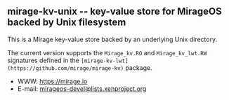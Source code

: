 ## mirage-kv-unix -- key-value store for MirageOS backed by Unix filesystem

This is a Mirage key-value store backed by an underlying Unix directory.

The current version supports the `Mirage_kv.RO` and `Mirage_kv_lwt.RW`
signatures defined in the `[mirage-kv-lwt](https://github.com/mirage/mirage-kv)`
package.

* WWW: <https://mirage.io>
* E-mail: <mirageos-devel@lists.xenproject.org>

